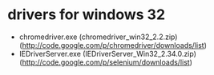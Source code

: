 drivers for windows 32
===============================

* chromedriver.exe (chromedriver_win32_2.2.zip) (http://code.google.com/p/chromedriver/downloads/list)
* IEDriverServer.exe (IEDriverServer_Win32_2.34.0.zip) (http://code.google.com/p/selenium/downloads/list)